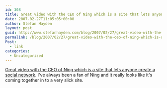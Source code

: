 ```yaml
---
id: 308
title: Great video with the CEO of Ning which is a site that lets anyone create a social network
date: 2007-02-27T11:05:05+00:00
author: Stefan Hayden
layout: post
guid: http://www.stefanhayden.com/blog/2007/02/27/great-video-with-the-ceo-of-ning-which-is-a-site-that-lets-anyone-create-a-social-network/
permalink: /blog/2007/02/27/great-video-with-the-ceo-of-ning-which-is-a-site-that-lets-anyone-create-a-social-network/
Post:
  - link
categories:
  - Uncategorized
---
```

<p><a href="http://blog.ning.com/2007/02/a_demo_of_the_new_ning.html">Great video with the CEO of Ning which is a site that lets anyone create a social network</a>. I've always been a fan of Ning and it really looks like it's coming together in to a very slick site.
</p>
